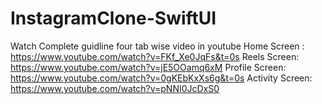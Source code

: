 # InstagramClone-SwiftUI

Watch Complete guidline four tab wise video in youtube
Home Screen : https://www.youtube.com/watch?v=FKf_Xe0JqFs&t=0s
Reels Screen: https://www.youtube.com/watch?v=jE5OOamq6xM
Profile Screen: https://www.youtube.com/watch?v=0gKEbKxXs6g&t=0s
Activity Screen: https://www.youtube.com/watch?v=pNNI0JcDxS0
